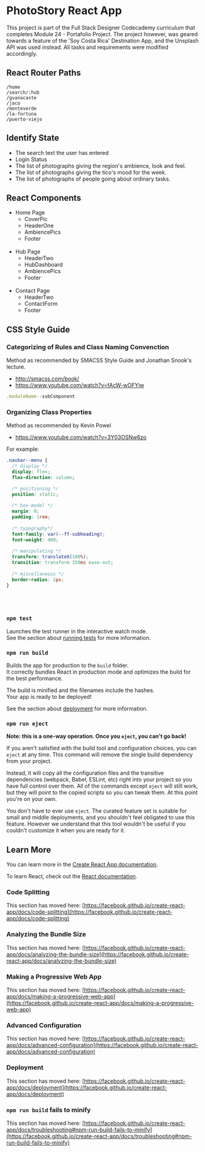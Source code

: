# **PhotoStory React App**

This project is part of the Full Stack Designer Codecademy curriculum that completes Module 24 - Portafolio Project. The project however, was geared towards a feature of the 'Soy Costa Rica' Destination App, and the Unsplash API was used instead. All tasks and requirements were modified accordingly.

## **React Router Paths**

```
/home
/search/:hub
/guanacaste
/jaco
/monteverde
/la-fortuna
/puerto-viejo
```

## Identify State

- The search text the user has entered
- Login Status
- The list of photographs giving the region's ambience, look and feel.
- The list of photographs giving the tico's mood for the week.
- The list of photographs of people going about ordinary tasks.

## React Components

- Home Page
  - CoverPic
  - HeaderOne
  - AmbiencePics
  - Footer
<br></br>
- Hub Page
  - HeaderTwo
  - HubDashboard
  - AmbiencePics
  - Footer
<br></br>
- Contact Page
  - HeaderTwo
  - ContactForm
  - Footer

## **CSS Style Guide**

### **Categorizing of Rules and Class Naming Convenction**

Method as recommended by SMACSS Style Guide and Jonathan Snook's lecture.
- http://smacss.com/book/
- https://www.youtube.com/watch?v=fAcW-wOFYjw


```js
.moduleName--subComponent
```


### **Organizing Class Properties**

Method as recommended by Kevin Powel

- https://www.youtube.com/watch?v=3Y03OSNw6zo

For example:
```css
.navbar--menu {
  /* display */
  display: flex;
  flex-direction: column;

  /* positioning */
  position: static;
  
  /* box-model */
  margin: 0;
  padding: 1rem;
  
  /* typography*/
  font-family: var(--ff-subheading);
  font-weight: 400;
  
  /* manipulating */
  transform: translateX(100%);
  transition: transform 350ms ease-out;
  
  /* miscellaneous */
  border-radius: 2px;
}
```
<br></br>

### `npm test`

Launches the test runner in the interactive watch mode.\
See the section about [running tests](https://facebook.github.io/create-react-app/docs/running-tests) for more information.

### `npm run build`

Builds the app for production to the `build` folder.\
It correctly bundles React in production mode and optimizes the build for the best performance.

The build is minified and the filenames include the hashes.\
Your app is ready to be deployed!

See the section about [deployment](https://facebook.github.io/create-react-app/docs/deployment) for more information.

### `npm run eject`

**Note: this is a one-way operation. Once you `eject`, you can't go back!**

If you aren't satisfied with the build tool and configuration choices, you can `eject` at any time. This command will remove the single build dependency from your project.

Instead, it will copy all the configuration files and the transitive dependencies (webpack, Babel, ESLint, etc) right into your project so you have full control over them. All of the commands except `eject` will still work, but they will point to the copied scripts so you can tweak them. At this point you're on your own.

You don't have to ever use `eject`. The curated feature set is suitable for small and middle deployments, and you shouldn't feel obligated to use this feature. However we understand that this tool wouldn't be useful if you couldn't customize it when you are ready for it.

## Learn More

You can learn more in the [Create React App documentation](https://facebook.github.io/create-react-app/docs/getting-started).

To learn React, check out the [React documentation](https://reactjs.org/).

### Code Splitting

This section has moved here: [https://facebook.github.io/create-react-app/docs/code-splitting](https://facebook.github.io/create-react-app/docs/code-splitting)

### Analyzing the Bundle Size

This section has moved here: [https://facebook.github.io/create-react-app/docs/analyzing-the-bundle-size](https://facebook.github.io/create-react-app/docs/analyzing-the-bundle-size)

### Making a Progressive Web App

This section has moved here: [https://facebook.github.io/create-react-app/docs/making-a-progressive-web-app](https://facebook.github.io/create-react-app/docs/making-a-progressive-web-app)

### Advanced Configuration

This section has moved here: [https://facebook.github.io/create-react-app/docs/advanced-configuration](https://facebook.github.io/create-react-app/docs/advanced-configuration)

### Deployment

This section has moved here: [https://facebook.github.io/create-react-app/docs/deployment](https://facebook.github.io/create-react-app/docs/deployment)

### `npm run build` fails to minify

This section has moved here: [https://facebook.github.io/create-react-app/docs/troubleshooting#npm-run-build-fails-to-minify](https://facebook.github.io/create-react-app/docs/troubleshooting#npm-run-build-fails-to-minify)
